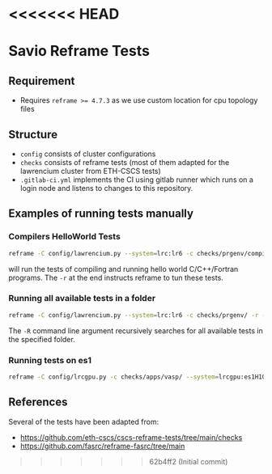 <<<<<<< HEAD
=======
# Savio Reframe Tests

## Requirement
* Requires `reframe >= 4.7.3` as we use custom location for cpu topology files

## Structure
* `config` consists of cluster configurations
* `checks` consists of reframe tests (most of them adapted for the lawrencium cluster from ETH-CSCS tests)
* `.gitlab-ci.yml` implements the CI using gitlab runner which runs on a login node and listens to changes to this repository.

## Examples of running tests manually

### Compilers HelloWorld Tests
``` bash
reframe -C config/lawrencium.py --system=lrc:lr6 -c checks/prgenv/compilers_helloworld.py -r
```
will run the tests of compiling and running hello world C/C++/Fortran programs. The `-r` at the end instructs reframe to tun these tests.

### Running all available tests in a folder
``` bash
reframe -C config/lawrencium.py --system=lrc:lr6 -c checks/prgenv/ -r -R
```
The `-R` command line argument recursively searches for all available tests in the specified folder.

### Running tests on es1
``` bash
reframe -C config/lrcgpu.py -c checks/apps/vasp/ --system=lrcgpu:es1H100 -r -R
```

## References
Several of the tests have been adapted from:
* https://github.com/eth-cscs/cscs-reframe-tests/tree/main/checks
* https://github.com/fasrc/reframe-fasrc/tree/main

>>>>>>> 62b4ff2 (Initial commit)
